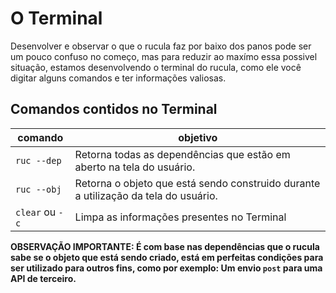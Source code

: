 # O Terminal

Desenvolver e observar o que o rucula faz por baixo dos panos pode ser um pouco confuso no começo, mas para reduzir ao maxímo essa possivel situação, estamos desenvolvendo o terminal do rucula, como ele você digitar alguns comandos e ter informações valiosas.

## Comandos contidos no Terminal

|comando|objetivo|
|--|--|
|`ruc --dep`| Retorna todas as dependências que estão em aberto na tela do usuário.|
|`ruc --obj`| Retorna o objeto que está sendo construido durante a utilização da tela do usuário.|
|`clear` ou `-c`| Limpa as informações presentes no Terminal|

**OBSERVAÇÃO IMPORTANTE: É com base nas dependências que o rucula sabe se o objeto que está sendo criado, está em perfeitas condições para ser utilizado para outros fins, como por exemplo: Um envio `post` para uma API de terceiro.**
